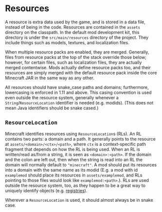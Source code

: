 Resources
=========

A resource is extra data used by the game, and is stored in a data file, instead of being in the code. Resources are contained in the `assets` directory on the classpath. In the default mod development kit, this directory is under the `src/main/resources` directory of the project. They include things such as models, textures, and localization files.

When multiple resource packs are enabled, they are merged. Generally, files from resource packs at the top of the stack override those below; however, for certain files, such as localization files, they are actually merged contentwise. Mods actually define resource packs too, and their resources are simply merged with the default resource pack inside the core Minecraft JAR in the same way as any other.

All resources should have snake_case paths and domains; furthermore, lowercasing is enforced in 1.11 and above. This casing convention is used even outside the resource system, generally whenever a `String`/`ResourceLocation` identifier is needed (e.g. modids). (This does not mean Java identifiers should be snake cased.)

`ResourceLocation`
------------------

Minecraft identifies resources using `ResourceLocation`s (RLs). An RL contains two parts: a domain and a path. It generally points to the resource at `assets/<domain>/<ctx>/<path>`, where `ctx` is a context-specific path fragment that depends on how the RL is being used. When an RL is written/read as/from a string, it is seen as `<domain>:<path>`. If the domain and the colon are left out, then when the string is read into an RL the domain will normally default to `"minecraft"`. A mod should put its resources into a domain with the same name as its modid (E.g. a mod with id `examplemod` should place its resources in `assets/examplemod`, and RLs pointing to those files would look like `examplemod:<path>`.). RLs are used outside the resource system, too, as they happen to be a great way to uniquely identify objects (e.g. [registries][]).

Wherever a `ResourceLocation` is used, it should almost always be in snake case.

[registries]: registries.md
